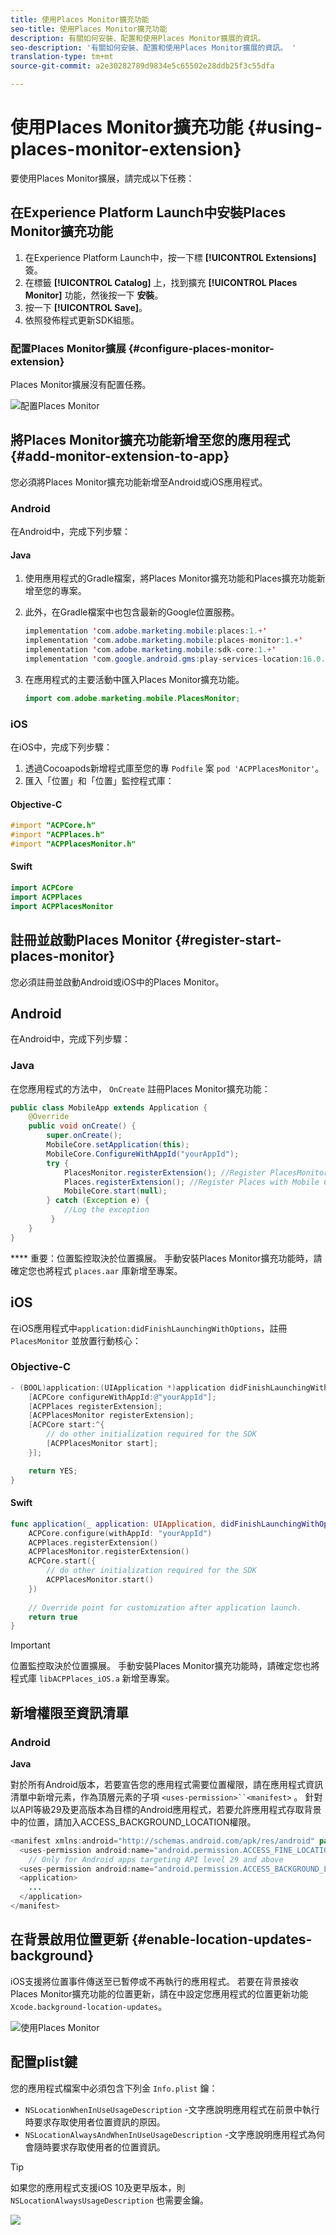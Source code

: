 ```yaml
---
title: 使用Places Monitor擴充功能
seo-title: 使用Places Monitor擴充功能
description: 有關如何安裝、配置和使用Places Monitor擴展的資訊。
seo-description: '有關如何安裝、配置和使用Places Monitor擴展的資訊。 '
translation-type: tm+mt
source-git-commit: a2e30282789d9834e5c65502e28ddb25f3c55dfa

---
```



# 使用Places Monitor擴充功能 {#using-places-monitor-extension}

要使用Places Monitor擴展，請完成以下任務：

## 在Experience Platform Launch中安裝Places Monitor擴充功能

1. 在Experience Platform Launch中，按一下標 **[!UICONTROL Extensions]** 簽。
1. 在標籤 **[!UICONTROL Catalog]** 上，找到擴充 **[!UICONTROL Places Monitor]** 功能，然後按一下 **安裝**。
1. 按一下 **[!UICONTROL Save]**。
1. 依照發佈程式更新SDK組態。

### 配置Places Monitor擴展 {#configure-places-monitor-extension}

Places Monitor擴展沒有配置任務。

![配置Places Monitor](/help/assets/configure_places_monitor.png)‌

## 將Places Monitor擴充功能新增至您的應用程式 {#add-monitor-extension-to-app}

您必須將Places Monitor擴充功能新增至Android或iOS應用程式。

### Android

在Android中，完成下列步驟：

#### Java

1. 使用應用程式的Gradle檔案，將Places Monitor擴充功能和Places擴充功能新增至您的專案。

1. 此外，在Gradle檔案中也包含最新的Google位置服務。

   ```java
   implementation 'com.adobe.marketing.mobile:places:1.+'
   implementation 'com.adobe.marketing.mobile:places-monitor:1.+'
   implementation 'com.adobe.marketing.mobile:sdk-core:1.+'
   implementation 'com.google.android.gms:play-services-location:16.0.0'
   ```

1. 在應用程式的主要活動中匯入Places Monitor擴充功能。

   ```java
   import com.adobe.marketing.mobile.PlacesMonitor;
   ```

### iOS

在iOS中，完成下列步驟：

1. 透過Cocoapods新增程式庫至您的專 `Podfile` 案 `pod 'ACPPlacesMonitor'`。
1. 匯入「位置」和「位置」監控程式庫：

#### Objective-C

```objectivec
#import "ACPCore.h"
#import "ACPPlaces.h"
#import "ACPPlacesMonitor.h"
```

#### Swift

```swift
import ACPCore
import ACPPlaces
import ACPPlacesMonitor
```


## 註冊並啟動Places Monitor {#register-start-places-monitor}

您必須註冊並啟動Android或iOS中的Places Monitor。

## Android

在Android中，完成下列步驟：

### Java

在您應用程式的方法中， `OnCreate` 註冊Places Monitor擴充功能：

```java
public class MobileApp extends Application {
    @Override
    public void onCreate() {
        super.onCreate();
        MobileCore.setApplication(this);
        MobileCore.ConfigureWithAppId("yourAppId");
        try {
            PlacesMonitor.registerExtension(); //Register PlacesMonitor with Mobile Core
            Places.registerExtension(); //Register Places with Mobile Core
            MobileCore.start(null);
        } catch (Exception e) {
            //Log the exception
         }
    }
}
```

**** 重要：位置監控取決於位置擴展。 手動安裝Places Monitor擴充功能時，請確定您也將程式 `places.aar` 庫新增至專案。

## iOS

在iOS應用程式中`application:didFinishLaunchingWithOptions`，註冊 `PlacesMonitor` 並放置行動核心：

### Objective-C

```objectivec
- (BOOL)application:(UIApplication *)application didFinishLaunchingWithOptions:(NSDictionary*)launchOptions {
    [ACPCore configureWithAppId:@"yourAppId"];
    [ACPPlaces registerExtension];
    [ACPPlacesMonitor registerExtension];
    [ACPCore start:^{            
        // do other initialization required for the SDK
        [ACPPlacesMonitor start];
    }];

    return YES; 
}
```

#### Swift

```swift
func application(_ application: UIApplication, didFinishLaunchingWithOptions launchOptions: [UIApplication.LaunchOptionsKey: Any]?) -> Bool {
    ACPCore.configure(withAppId: "yourAppId")
    ACPPlaces.registerExtension()       
    ACPPlacesMonitor.registerExtension()
    ACPCore.start({
        // do other initialization required for the SDK
        ACPPlacesMonitor.start()
    })
    
    // Override point for customization after application launch.        
    return true
}
```

>[!IMPORTANT]
>
>位置監控取決於位置擴展。 手動安裝Places Monitor擴充功能時，請確定您也將程式庫 `libACPPlaces_iOS.a` 新增至專案。


## 新增權限至資訊清單

### Android

**Java**

對於所有Android版本，若要宣告您的應用程式需要位置權限，請在應用程式資訊清單中新增元素，作為頂層元素的子項 `<uses-permission>``<manifest>` 。 針對以API等級29及更高版本為目標的Android應用程式，若要允許應用程式存取背景中的位置，請加入ACCESS_BACKGROUND_LOCATION權限。

```java
<manifest xmlns:android="http://schemas.android.com/apk/res/android" package="com.adobe.placesapp">
  <uses-permission android:name="android.permission.ACCESS_FINE_LOCATION" />
    // Only for Android apps targeting API level 29 and above
  <uses-permission android:name="android.permission.ACCESS_BACKGROUND_LOCATION" /> 
  <application>        
    ...    
  </application>
</manifest>
```


## 在背景啟用位置更新 {#enable-location-updates-background}

iOS支援將位置事件傳送至已暫停或不再執行的應用程式。 若要在背景接收Places Monitor擴充功能的位置更新，請在中設定您應用程式的位置更新功能 `Xcode.background-location-updates`。

![使用Places Monitor](/help/assets/using-the-places-monitor_1.png)

## 配置plist鍵

您的應用程式檔案中必須包含下列金 `Info.plist` 鑰：

* `NSLocationWhenInUseUsageDescription` -文字應說明應用程式在前景中執行時要求存取使用者位置資訊的原因。
* `NSLocationAlwaysAndWhenInUseUsageDescription` -文字應說明應用程式為何會隨時要求存取使用者的位置資訊。

>[!TIP]
>
>如果您的應用程式支援iOS 10及更早版本，則 `NSLocationAlwaysUsageDescription` 也需要金鑰。

![](/help/assets/using-the-places-monitor_2.png)

